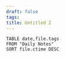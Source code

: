 ```yaml
---
draft: false
tags:
title: Untitled 2
---
```

```dataview
TABLE date,file.tags
FROM "Daily Notes"
SORT file.ctime DESC
```
